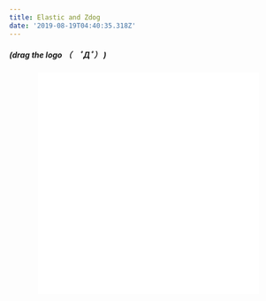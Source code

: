 ```yaml
---
title: Elastic and Zdog
date: '2019-08-19T04:40:35.318Z'
---
```


##### (drag the logo （　ﾟДﾟ） )

<div style="height: 400px; width: 400px; margin: 0 auto;">
  <iframe style="height: 100%; width: 100%;" scrolling="no" frameBorder="0" src="../zdog-elastic-logo.html">
</div>
